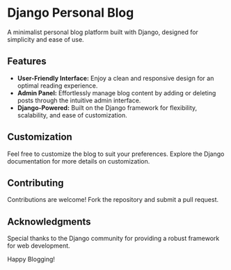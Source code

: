 # Django Personal Blog

A minimalist personal blog platform built with Django, designed for simplicity and ease of use.

## Features

- **User-Friendly Interface:** Enjoy a clean and responsive design for an optimal reading experience.
- **Admin Panel:** Effortlessly manage blog content by adding or deleting posts through the intuitive admin interface.
- **Django-Powered:** Built on the Django framework for flexibility, scalability, and ease of customization.

## Customization

Feel free to customize the blog to suit your preferences. Explore the Django documentation for more details on customization.

## Contributing

Contributions are welcome! Fork the repository and submit a pull request.



## Acknowledgments

Special thanks to the Django community for providing a robust framework for web development.

Happy Blogging!
